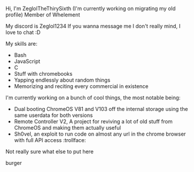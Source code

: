 Hi, I'm ZeglolTheThirySixth (I'm currently working on migrating  my old profile)
Member of Whelement

My discord is Zeglol1234
If you wanna message me I don't really mind, I love to chat :D

My skills are:
- Bash
- JavaScript
- C
- Stuff with chromebooks
- Yapping endlessly about random things
- Memorizing and reciting every commercial in existence

I'm currently working on a bunch of cool things, the most notable being:
- Dual booting ChromeOS V81 and V103 off the internal storage using the same userdata for both versions
- Remote Controller V2, A project for reviving a lot of old stuff from ChromeOS and making them actually useful
- Sh0vel, an exploit to run code on almost any url in the chrome browser with full API access :trollface:

Not really sure what else to put here

burger
